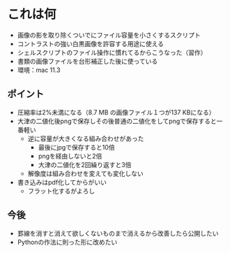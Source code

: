 # これは何

- 画像の影を取り除くついでにファイル容量を小さくするスクリプト
- コントラストの強い白黒画像を許容する用途に使える
- シェルスクリプトのファイル操作に慣れてるからこうなった（習作）
- 書類の画像ファイルを台形補正した後に使っている
- 環境：mac 11.3

## ポイント

- 圧縮率は2%未満になる（8.7 MB の画像ファイル１つが137 KBになる）
- 大津の二値化後pngで保存しその後普通の二値化をしてpngで保存すると一番軽い
  - 逆に容量が大きくなる組み合わせがあった
    - 最後にjpgで保存すると10倍
    - pngを経由しないと2倍
    - 大津の二値化を2回繰り返すと3倍
  - 解像度は組み合わせを変えても変化しない
- 書き込みはpdf化してからがいい
  - フラット化するがよろし

## 今後

- 罫線を消すと消えて欲しくないものまで消えるから改善したら公開したい
- Pythonの作法に則った形に改めたい
